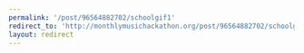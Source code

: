 ```yaml
---
permalink: '/post/96564882702/schoolgif1'
redirect_to: 'http://monthlymusichackathon.org/post/96564882702/schoolgif1'
layout: redirect
---
```

